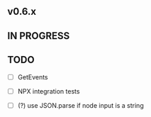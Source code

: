 ## v0.6.x

## IN PROGRESS

## TODO

- [ ] GetEvents
- [ ] NPX integration tests
- [ ] (?) use JSON.parse if node input is a string

